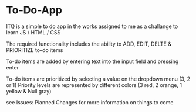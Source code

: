 # To-Do-App

ITQ is a simple to do app in the works assigned to me as a challange to learn JS / HTML / CSS

The required functionality includes the ability to ADD, EDIT, DELTE & PRIORITIZE to-do items 

To-do items are added by entering text into the input field and pressing enter

To-do items are prioritized by selecting a value on the dropdown menu (3, 2 or 1)
Priority levels are represented by different colors (3 red, 2 orange, 1 yellow & Null gray)

see Issues: Planned Changes for more information on things to come
